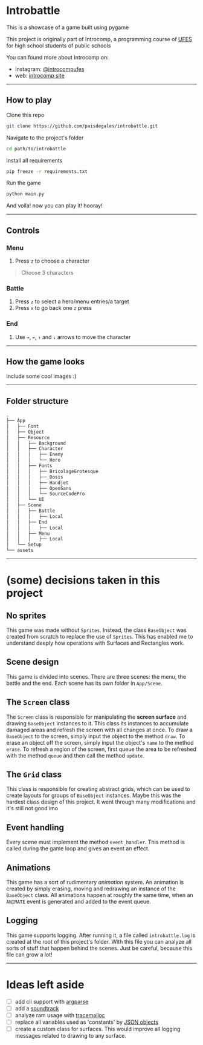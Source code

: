 # Introbattle

This is a showcase of a game built using pygame

This project is originally part of Introcomp, a programming course of
[UFES](https://internacional.ufes.br/en/institution) for high school students of public schools

You can found more about Introcomp on:
* instagram: [@introcompufes](https://www.instagram.com/introcompufes/?hl=en)
* web: [introcomp site](https://introcomp.pet.inf.ufes.br/)

---

## How to play

Clone this repo

```bash
git clone https://github.com/paisdegales/introbattle.git
```

Navigate to the project's folder

```bash
cd path/to/introbattle
```

Install all requirements

```bash
pip freeze -r requirements.txt
```

Run the game

```bash
python main.py
```

And voila! now you can play it! hooray!

---

## Controls

### Menu

1. Press `z` to choose a character
> Choose 3 characters

### Battle

1. Press `z` to select a hero/menu entries/a target
2. Press `x` to go back one `z` press

### End

1. Use `→`, `←`, `↑` and `↓` arrows to move the character

---

## How the game looks

Include some cool images :)

---

## Folder structure

```bash
.
├── App
│   ├── Font
│   ├── Object
│   ├── Resource
│   │   ├── Background
│   │   ├── Character
│   │   │   ├── Enemy
│   │   │   └── Hero
│   │   ├── Fonts
│   │   │   ├── BricolageGrotesque
│   │   │   ├── Dosis
│   │   │   ├── Handjet
│   │   │   ├── OpenSans
│   │   │   └── SourceCodePro
│   │   └── UI
│   ├── Scene
│   │   ├── Battle
│   │   │   ├── Local
│   │   ├── End
│   │   │   ├── Local
│   │   ├── Menu
│   │   │   ├── Local
│   └── Setup
└── assets
```

---

# (some) decisions taken in this project

## No sprites
This game was made without `Sprites`.
Instead, the class `BaseObject` was created from scratch to replace the use of `Sprites`.
This has enabled me to understand deeply how operations with Surfaces and Rectangles work.

## Scene design
This game is divided into scenes.
There are three scenes: the menu, the battle and the end.
Each scene has its own folder in `App/Scene`.

## The `Screen` class
The `Screen` class is responsible for manipulating the **screen surface** and drawing
`BaseObject` instances to it.
This class its instances to accumulate damaged areas and refresh the screen with all changes at once.
To draw a `BaseObject` to the screen, simply input the object to the method `draw`.
To erase an object off the screen, simply input the object's `name` to the method `erase`.
To refresh a region of the screen, first queue the area to be refreshed with the method `queue` and then call the method `update`.

## The `Grid` class
This class is responsible for creating abstract grids, which can be used to create layouts for groups of `BaseObject` instances.
Maybe this was the hardest class design of this project.
It went through many modifications and it's still not good imo

## Event handling
Every scene must implement the method `event_handler`.
This method is called during the game loop and gives an event an effect.

## Animations
This game has a sort of rudimentary *animation* system.
An animation is created by simply erasing, moving and redrawing an instance of the `BaseObject` class.
All animations happen at roughly the same time, when an `ANIMATE` event is generated and added to the event queue.

## Logging
This game supports logging.
After running it, a file called `introbattle.log` is created at the root of this project's folder.
With this file you can analyze all sorts of stuff that happen behind the scenes.
Just be careful, because this file can grow a lot!

---

# Ideas left aside

- [ ] add cli support with [argparse](https://docs.python.org/3/library/argparse.html)
- [ ] add a [soundtrack](https://www.pygame.org/docs/ref/mixer.html)
- [ ] analyze ram usage with [tracemalloc](https://docs.python.org/3/library/tracemalloc.html)
- [ ] replace all variables used as 'constants' by [JSON objects](https://docs.python.org/3/library/json.html)
- [ ] create a custom class for surfaces. This would improve all logging messages related to drawing to any surface.
